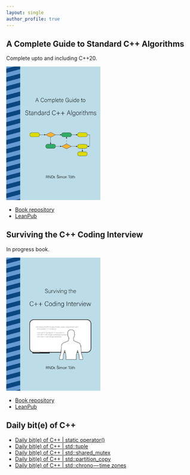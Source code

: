 ```yaml
---
layout: single
author_profile: true
---
```


## A Complete Guide to Standard C++ Algorithms

Complete upto and including C++20.

[<img src="assets/images/book_algorithms_cover.png" width="50%">](https://leanpub.com/cpp-algorithms-guide)

- [Book repository](https://github.com/HappyCerberus/book-cpp-algorithms)
- [LeanPub](https://leanpub.com/cpp-algorithms-guide)

## Surviving the C++ Coding Interview

In progress book.

[<img src="assets/images/book_coding_interview_cover.png" width="50%">](https://leanpub.com/cpp-coding-interview)

- [Book repository](https://leanpub.com/cpp-coding-interview)
- [LeanPub](https://leanpub.com/cpp-coding-interview)

## Daily bit(e) of C++

<ul>
<!-- SUBSTACK:START --><li><a href="https://medium.com/@simontoth/daily-bit-e-of-c-static-operator-55bd1dc8ee68?source=rss-1e1de1006a93------2">Daily bit&lpar;e&rpar; of C++ | static operator&lpar;&rpar;</a></li><li><a href="https://medium.com/@simontoth/daily-bit-e-of-c-std-tuple-77aa693362fc?source=rss-1e1de1006a93------2">Daily bit&lpar;e&rpar; of C++ | std::tuple</a></li><li><a href="https://medium.com/@simontoth/daily-bit-e-of-c-std-shared-mutex-e0a7c5c44b14?source=rss-1e1de1006a93------2">Daily bit&lpar;e&rpar; of C++ | std::shared_mutex</a></li><li><a href="https://medium.com/@simontoth/daily-bit-e-of-c-std-partition-copy-5d80784d654f?source=rss-1e1de1006a93------2">Daily bit&lpar;e&rpar; of C++ | std::partition_copy</a></li><li><a href="https://medium.com/@simontoth/daily-bit-e-of-c-std-chrono-time-zones-6397b77e4761?source=rss-1e1de1006a93------2">Daily bit&lpar;e&rpar; of C++ | std::chrono — time zones</a></li><!-- SUBSTACK:END -->
</ul>